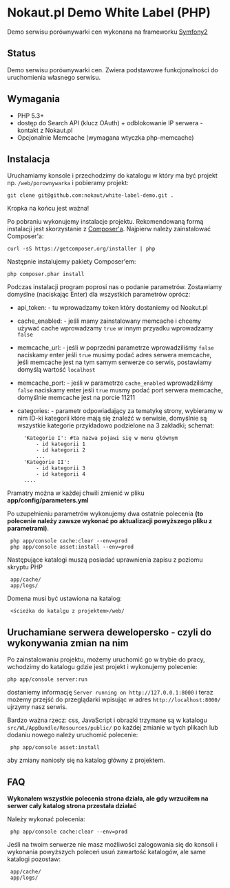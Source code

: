 Nokaut.pl Demo White Label (PHP)
==============================

Demo serwisu porównywarki cen wykonana na frameworku [Symfony2](http://symfony.com/)

Status
------

Demo serwisu porównywarki cen. Zwiera podstawowe funkcjonalności do uruchomienia własnego serwisu.

Wymagania
---------

* PHP 5.3+
* dostęp do Search API (klucz OAuth) + odblokowanie IP serwera - kontakt z Nokaut.pl
* Opcjonalnie Memcache (wymagana wtyczka php-memcache)

Instalacja
----------
Uruchamiamy konsole i przechodzimy do katalogu w który ma być projekt np. `/web/porownywarka` i pobieramy projekt:

    git clone git@github.com:nokaut/white-label-demo.git .

Kropka na końcu jest ważna!

Po pobraniu wykonujemy instalacje projektu. Rekomendowaną formą instalacji jest skorzystanie z [Composer'a](http://getcomposer.org/).
Najpierw należy zainstalować Composer'a:

    curl -sS https://getcomposer.org/installer | php

Następnie instalujemy pakiety Composer'em:

    php composer.phar install

Podczas instalacji program poprosi nas o podanie parametrów. Zostawiamy domyślne (naciskając Enter) dla wszystkich parametrów oprócz:

 - api_token: - tu wprowadzamy token który dostaniemy od Noakut.pl
 - cache_enabled: - jeśli mamy zainstalowany memcache i chcemy używać cache wprowadzamy `true` w innym przyadku wprowadzamy `false`
 - memcache_url: - jeśli w poprzedni parametrze wprowadziliśmy `false` naciskamy enter jeśli `true` musimy podać adres serwera memcache, jeśli memcache jest na tym samym serwerze co serwis, postawiamy domyślą wartość `localhost`
 - memcache_port: - jeśli w parametrze `cache_enabled` wprowadziliśmy `false` naciskamy enter jeśli `true` musmy podać port serwera memcache, domyślnie memcache jest na porcie 11211
 - categories: - parametr odpowiadający za tematykę strony, wybieramy w nim ID-ki kategorii które mają się znaleźć w serwisie, domyślnie są wszystkie kategorie przykładowo podzielone na 3 zakładki; schemat:

         'Kategorie I': #ta nazwa pojawi się w menu głównym
             - id kategorii 1
             - id kategorii 2
             ...
         'Kategorie II':
             - id kategorii 3
             - id kategorii 4
         ....


Pramatry można w każdej chwili zmienić w pliku  **app/config/parameters.yml**

Po uzupełnieniu parametrów wykonujemy dwa ostatnie polecenia **(to polecenie należy zawsze wykonać po aktualizacji powyższego pliku z parametrami)**.

     php app/console cache:clear --env=prod
     php app/console asset:install --env=prod

 Następujące katalogi muszą posiadać uprawnienia zapisu z poziomu skryptu PHP

     app/cache/
     app/logs/

 Domena musi być ustawiona na katalog:

     <ścieżka do katalgu z projektem>/web/

Uruchamiane serwera dewelopersko - czyli do wykonywania zmian na nim
--------------------------------------------------------------------

Po zainstalowaniu projektu, możemy uruchomić go w trybie do pracy, wchodzimy do katalogu gdzie jest projekt i wykonujemy polecenie:

    php app/console server:run

dostaniemy informację `Server running on http://127.0.0.1:8000` i teraz możemy przejść do przeglądarki wpisując w adres `http://localhost:8000/` ujrzymy nasz serwis.

Bardzo ważna rzecz: css, JavaScript i obrazki trzymane są w katalogu `src/WL/AppBundle/Resources/public/` po każdej zmianie w tych plikach lub dodaniu nowego należy uruchomić polecenie:

     php app/console asset:install

aby zmiany naniosły się na katalog główny z projektem.


FAQ
---

**Wykonałem wszystkie polecenia strona działa, ale gdy wrzuciłem na serwer cały katalog strona przestała działać**

Należy wykonać polecenia:

     php app/console cache:clear --env=prod

Jeśli na twoim serwerze nie masz możliwości zalogowania się do konsoli i wykonania powyższych poleceń usuń zawartość katalogów, ale same katalogi pozostaw:

     app/cache/
     app/logs/


